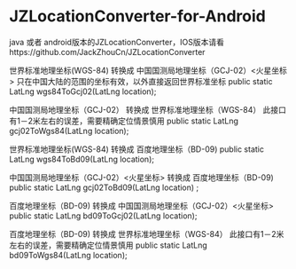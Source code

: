 # JZLocationConverter-for-Android
java 或者 android版本的JZLocationConverter，IOS版本请看https://github.com/JackZhouCn/JZLocationConverter

世界标准地理坐标(WGS-84) 转换成 中国国测局地理坐标（GCJ-02）<火星坐标>
只在中国大陆的范围的坐标有效，以外直接返回世界标准坐标
public static LatLng wgs84ToGcj02(LatLng location);

中国国测局地理坐标（GCJ-02） 转换成 世界标准地理坐标（WGS-84）
此接口有1－2米左右的误差，需要精确定位情景慎用
public static LatLng gcj02ToWgs84(LatLng location);

世界标准地理坐标(WGS-84) 转换成 百度地理坐标（BD-09)
public static LatLng wgs84ToBd09(LatLng location);

中国国测局地理坐标（GCJ-02）<火星坐标> 转换成 百度地理坐标（BD-09)
public static LatLng gcj02ToBd09(LatLng location) ;

百度地理坐标（BD-09) 转换成 中国国测局地理坐标（GCJ-02）<火星坐标>
public static LatLng bd09ToGcj02(LatLng location);

百度地理坐标（BD-09) 转换成 世界标准地理坐标（WGS-84）
此接口有1－2米左右的误差，需要精确定位情景慎用
public static LatLng bd09ToWgs84(LatLng location);
